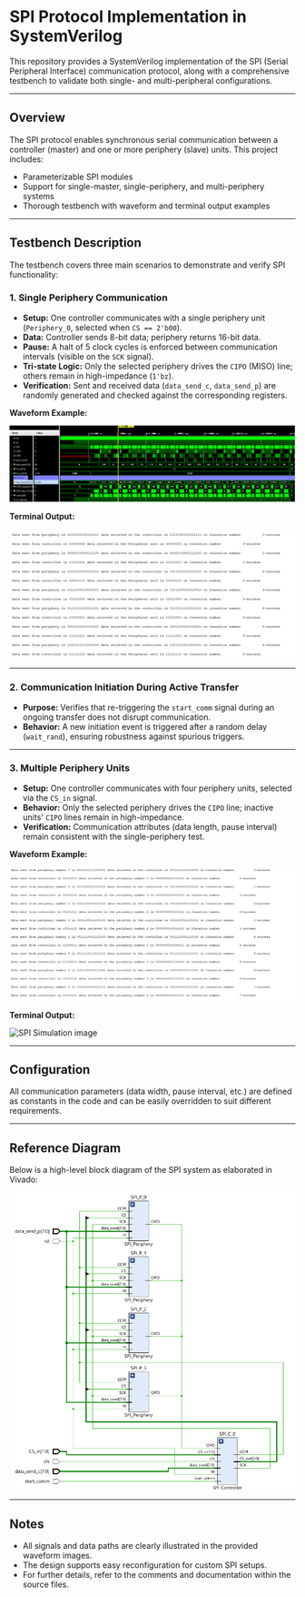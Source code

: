 # SPI Protocol Implementation in SystemVerilog

This repository provides a SystemVerilog implementation of the SPI (Serial Peripheral Interface) communication protocol, along with a comprehensive testbench to validate both single- and multi-peripheral configurations.

---

## Overview

The SPI protocol enables synchronous serial communication between a controller (master) and one or more periphery (slave) units. This project includes:

- Parameterizable SPI modules
- Support for single-master, single-periphery, and multi-periphery systems
- Thorough testbench with waveform and terminal output examples

---

## Testbench Description

The testbench covers three main scenarios to demonstrate and verify SPI functionality:

### 1. Single Periphery Communication

- **Setup:** One controller communicates with a single periphery unit (`Periphery_0`, selected when `CS == 2'b00`).
- **Data:** Controller sends 8-bit data; periphery returns 16-bit data.
- **Pause:** A halt of 5 clock cycles is enforced between communication intervals (visible on the `SCK` signal).
- **Tri-state Logic:** Only the selected periphery drives the `CIPO` (MISO) line; others remain in high-impedance (`1'bz`).
- **Verification:** Sent and received data (`data_send_c`, `data_send_p`) are randomly generated and checked against the corresponding registers.

**Waveform Example:**

![SPI Simulation image](images/image2.png)

**Terminal Output:**

![SPI Simulation image](images/image3.png)

---

### 2. Communication Initiation During Active Transfer

- **Purpose:** Verifies that re-triggering the `start_comm` signal during an ongoing transfer does not disrupt communication.
- **Behavior:** A new initiation event is triggered after a random delay (`wait_rand`), ensuring robustness against spurious triggers.

---

### 3. Multiple Periphery Units

- **Setup:** One controller communicates with four periphery units, selected via the `CS_in` signal.
- **Behavior:** Only the selected periphery drives the `CIPO` line; inactive units' `CIPO` lines remain in high-impedance.
- **Verification:** Communication attributes (data length, pause interval) remain consistent with the single-periphery test.

**Waveform Example:**

![SPI Simulation image](images/image5.png)

**Terminal Output:**

![SPI Simulation image](images/image6.png)

---

## Configuration

All communication parameters (data width, pause interval, etc.) are defined as constants in the code and can be easily overridden to suit different requirements.

---

## Reference Diagram

Below is a high-level block diagram of the SPI system as elaborated in Vivado:

![SPI Simulation image](images/image1.png)

---

## Notes

- All signals and data paths are clearly illustrated in the provided waveform images.
- The design supports easy reconfiguration for custom SPI setups.
- For further details, refer to the comments and documentation within the source files.
